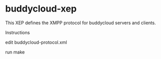 buddycloud-xep
==============

This XEP defines the XMPP protocol for buddycloud servers and clients.

Instructions

edit buddycloud-protocol.xml

run make


